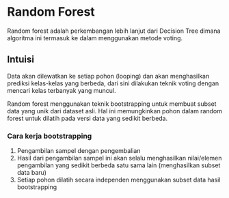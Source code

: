 # Random Forest
Random forest adalah perkembangan lebih lanjut dari Decision Tree dimana algoritma ini termasuk ke dalam menggunakan metode voting. 

## Intuisi
Data akan dilewatkan ke setiap pohon (looping) dan akan menghasilkan prediksi kelas-kelas yang berbeda, dari sini dilakukan teknik voting dengan mencari kelas terbanyak yang muncul.

Random forest menggunakan teknik bootstrapping untuk membuat subset data yang unik dari dataset asli. Hal ini memungkinkan pohon dalam random forest untuk dilatih pada versi data yang sedikit berbeda.

### Cara kerja bootstrapping
1. Pengambilan sampel dengan pengembalian
2. Hasil dari pengambilan sampel ini akan selalu menghasilkan nilai/elemen pengambilan yang sedikit berbeda satu sama lain (menghasilkan subset data baru)
3. Setiap pohon dilatih secara independen menggunakan subset data hasil bootstrapping

